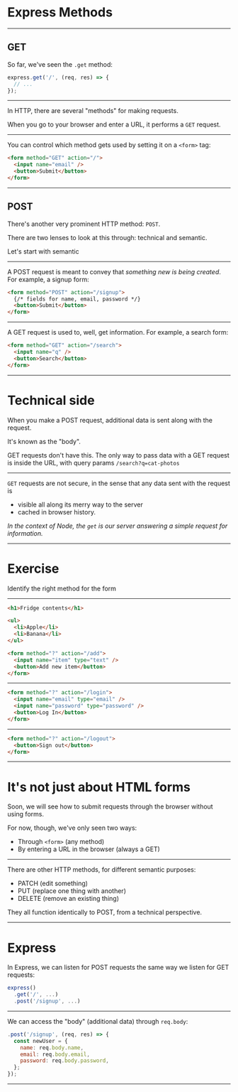 # Express Methods

---

## GET

So far, we've seen the `.get` method:

```js
express.get('/', (req, res) => {
  // ...
});
```

---

In HTTP, there are several "methods" for making requests.

When you go to your browser and enter a URL, it performs a `GET` request.

---

You can control which method gets used by setting it on a `<form>` tag:

```html
<form method="GET" action="/">
  <input name="email" />
  <button>Submit</button>
</form>
```

---

## POST

There's another very prominent HTTP method: `POST`.

There are two lenses to look at this through: technical and semantic.

Let's start with semantic

---

A POST request is meant to convey that _something new is being created_. For example, a signup form:

```html
<form method="POST" action="/signup">
  {/* fields for name, email, password */}
  <button>Submit</button>
</form>
```

---

A GET request is used to, well, get information. For example, a search form:

```html
<form method="GET" action="/search">
  <input name="q" />
  <button>Search</button>
</form>
```

---

# Technical side

When you make a POST request, additional data is sent along with the request.

It's known as the "body".

GET requests don't have this. The only way to pass data with a GET request is inside the URL, with query params `/search?q=cat-photos`

---

`GET` requests are not secure, in the sense that any data sent with the request is

- visible all along its merry way to the server
- cached in browser history.

_In the context of Node, the `get` is our server answering a simple request for information._

---

# Exercise

Identify the right method for the form

---

```html
<h1>Fridge contents</h1>

<ul>
  <li>Apple</li>
  <li>Banana</li>
</ul>

<form method="?" action="/add">
  <input name="item" type="text" />
  <button>Add new item</button>
</form>
```

---

```html
<form method="?" action="/login">
  <input name="email" type="email" />
  <input name="password" type="password" />
  <button>Log In</button>
</form>
```

---

```html
<form method="?" action="/logout">
  <button>Sign out</button>
</form>
```

---

# It's not just about HTML forms

Soon, we will see how to submit requests through the browser without using forms.

For now, though, we've only seen two ways:

- Through `<form>` (any method)
- By entering a URL in the browser (always a GET)

---

There are other HTTP methods, for different semantic purposes:

- PATCH (edit something)
- PUT (replace one thing with another)
- DELETE (remove an existing thing)

They all function identically to POST, from a technical perspective.

---

# Express

In Express, we can listen for POST requests the same way we listen for GET requests:

```js
express()
  .get('/', ...)
  .post('/signup', ...)
```

---

We can access the "body" (additional data) through `req.body`:

```js
.post('/signup', (req, res) => {
  const newUser = {
    name: req.body.name,
    email: req.body.email,
    password: req.body.password,
  };
});
```

---

